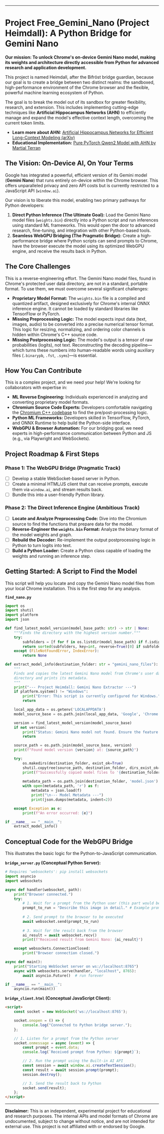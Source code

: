 
---

# Project Free_Gemini_Nano (Project Heimdall): A Python Bridge for Gemini Nano

**Our mission: To unlock Chrome's on-device Gemini Nano model, making its weights and architecture directly accessible from Python for advanced research and application development.**

This project is named Heimdall, after the Bifröst bridge guardian, because our goal is to create a bridge between two distinct realms: the sandboxed, high-performance environment of the Chrome browser and the flexible, powerful machine learning ecosystem of Python.

The goal is to break the model out of its sandbox for greater flexibility, research, and extension. This includes implementing cutting-edge techniques like **Artificial Hippocampus Networks (AHN)** to efficiently manage and expand the model's effective context length, overcoming the current token limits.

- **Learn more about AHN:** [Artificial Hippocampus Networks for Efficient Long-Context Modeling (arXiv)](https://arxiv.org/pdf/2510.07318)
- **Educational Implementation:** [Pure PyTorch Qwen2 Model with AHN by Martial Terran](https://huggingface.co/MartialTerran/Toy_Qwen2-AHN_ByteDance-Seed_AHN/blob/main/README.md)

## The Vision: On-Device AI, On Your Terms

Google has integrated a powerful, efficient version of its Gemini model (**Gemini Nano**) that runs entirely on-device within the Chrome browser. This offers unparalleled privacy and zero API costs but is currently restricted to a JavaScript API (`window.ai`).

Our vision is to liberate this model, enabling two primary pathways for Python developers:

1.  **Direct Python Inference (The Ultimate Goal):** Load the Gemini Nano model files (`weights.bin`) directly into a Python script and run inferences using standard ML frameworks. This would open the door to advanced research, fine-tuning, and integration with other Python-based tools.
2.  **Seamless WebGPU Bridging (The Pragmatic Bridge):** Create a high-performance bridge where Python scripts can send prompts to Chrome, have the browser execute the model using its optimized WebGPU engine, and receive the results back in Python.

## The Core Challenges

This is a reverse-engineering effort. The Gemini Nano model files, found in Chrome's protected user data directory, are not in a standard, portable format. To use them, we must overcome several significant challenges:

-   **Proprietary Model Format:** The `weights.bin` file is a compiled and quantized artifact, designed exclusively for Chrome's internal ONNX inference engine. It cannot be loaded by standard libraries like TensorFlow or PyTorch.
-   **Missing Preprocessing Logic:** The model expects input data (text, images, audio) to be converted into a precise numerical tensor format. This logic for resizing, normalizing, and ordering color channels is hidden within Chrome's C++ source code.
-   **Missing Postprocessing Logic:** The model's output is a tensor of raw probabilities (logits), not text. Reconstructing the decoding pipeline—which turns these numbers into human-readable words using auxiliary files (`.binarypb`, `.fst`, `.syms`)—is essential.

## How You Can Contribute

This is a complex project, and we need your help! We're looking for collaborators with expertise in:

-   **ML Reverse Engineering:** Individuals experienced in analyzing and converting proprietary model formats.
-   **Chromium Source Code Experts:** Developers comfortable navigating the [Chromium C++ codebase](https://source.chromium.org/chromium/chromium/src/+/main:components/optimization_guide/core/model_execution/on_device_model_service_controller.cc) to find the pre/post-processing logic.
-   **Python ML Frameworks:** Developers skilled in TensorFlow, PyTorch, and ONNX Runtime to help build the Python-side interface.
-   **WebGPU & Browser Automation:** For our bridging goal, we need experts in high-performance communication between Python and JS (e.g., via Playwright and WebSockets).

## Project Roadmap & First Steps

### Phase 1: The WebGPU Bridge (Pragmatic Track)
-   [ ] Develop a stable WebSocket-based server in Python.
-   [ ] Create a minimal HTML/JS client that can receive prompts, execute them via `window.ai`, and stream results back.
-   [ ] Bundle this into a user-friendly Python library.

### Phase 2: The Direct Inference Engine (Ambitious Track)
-   [ ] **Locate and Analyze Preprocessing Code:** Dive into the Chromium source to find the functions that prepare data for the model.
-   [ ] **Reverse-Engineer the `weights.bin` Format:** Analyze the binary format of the model weights and graph.
-   [ ] **Rebuild the Decoder:** Re-implement the output postprocessing logic in Python to turn logits into text.
-   [ ] **Build a Python Loader:** Create a Python class capable of loading the weights and running an inference step.

## Getting Started: A Script to Find the Model

This script will help you locate and copy the Gemini Nano model files from your local Chrome installation. This is the first step for any analysis.

**`find_nano.py`**
```python
import os
import shutil
import platform
import json

def find_latest_model_version(model_base_path: str) -> str | None:
    """Finds the directory with the highest version number."""
    try:
        subfolders = [f for f in os.listdir(model_base_path) if f.isdigit()]
        return sorted(subfolders, key=int, reverse=True)[0] if subfolders else None
    except (FileNotFoundError, IndexError):
        return None

def extract_model_info(destination_folder: str = "gemini_nano_files"):
    """
    Finds and copies the latest Gemini Nano model from Chrome's user data
    directory and prints its metadata.
    """
    print("--- Project Heimdall: Gemini Nano Extractor ---")
    if platform.system() != "Windows":
        print("Error: This script is currently configured for Windows.")
        return

    local_app_data = os.getenv('LOCALAPPDATA')
    model_source_base = os.path.join(local_app_data, 'Google', 'Chrome', 'User Data', 'OnDeviceModel')

    version = find_latest_model_version(model_source_base)
    if not version:
        print("Status: Gemini Nano model not found. Ensure the feature is enabled in chrome://flags.")
        return

    source_path = os.path.join(model_source_base, version)
    print(f"Found model version {version} at: {source_path}")

    try:
        os.makedirs(destination_folder, exist_ok=True)
        shutil.copytree(source_path, destination_folder, dirs_exist_ok=True)
        print(f"Successfully copied model files to '{destination_folder}' directory.")
        
        metadata_path = os.path.join(destination_folder, 'model.json')
        with open(metadata_path, 'r') as f:
            metadata = json.load(f)
            print("\n--- Model Metadata ---")
            print(json.dumps(metadata, indent=2))

    except Exception as e:
        print(f"An error occurred: {e}")

if __name__ == "__main__":
    extract_model_info()
```

## Conceptual Code for the WebGPU Bridge

This illustrates the basic logic for the Python-to-JavaScript communication.

**`bridge_server.py` (Conceptual Python Server):**
```python
# Requires 'websockets': pip install websockets
import asyncio
import websockets

async def handler(websocket, path):
    print("Browser connected.")
    try:
        # 1. Wait for a prompt from the Python user (this part would be expanded)
        prompt_to_run = "Describe this image in detail." # Example prompt
        
        # 2. Send prompt to the browser to be executed
        await websocket.send(prompt_to_run)
        
        # 3. Wait for the result back from the browser
        ai_result = await websocket.recv()
        print(f"Received result from Gemini Nano: {ai_result}")

    except websockets.ConnectionClosed:
        print("Browser connection closed.")

async def main():
    print("Starting WebSocket server on ws://localhost:8765")
    async with websockets.serve(handler, "localhost", 8765):
        await asyncio.Future()  # run forever

if __name__ == "__main__":
    asyncio.run(main())
```

**`bridge_client.html` (Conceptual JavaScript Client):**
```html
<script>
    const socket = new WebSocket('ws://localhost:8765');

    socket.onopen = () => {
        console.log("Connected to Python bridge server.");
    };

    // 1. Listen for a prompt from the Python server
    socket.onmessage = async (event) => {
        const prompt = event.data;
        console.log(`Received prompt from Python: ${prompt}`);

        // 2. Run the prompt using the Built-in AI API
        const session = await window.ai.createTextSession();
        const result = await session.prompt(prompt);
        session.destroy();

        // 3. Send the result back to Python
        socket.send(result);
    };
</script>
```

---
**Disclaimer:** This is an independent, experimental project for educational and research purposes. The internal APIs and model formats of Chrome are undocumented, subject to change without notice, and are not intended for external use. This project is not affiliated with or endorsed by Google.
```

